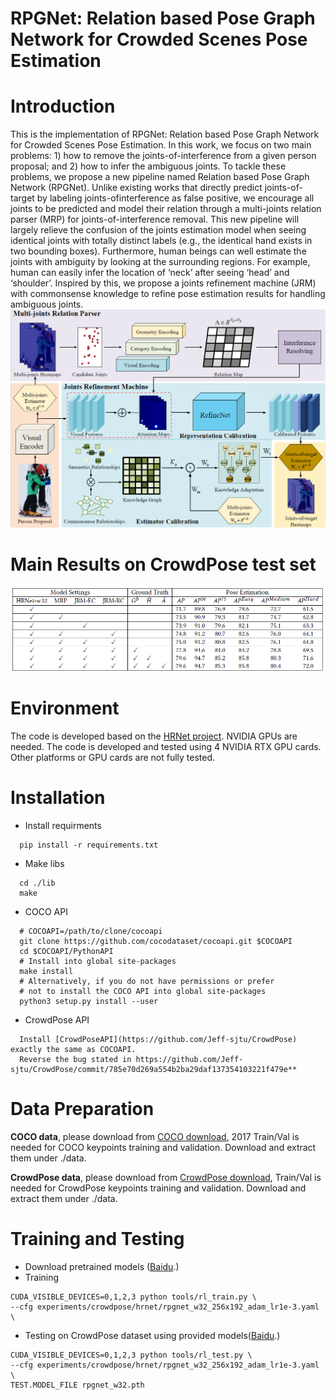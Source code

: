# RPGNet: Relation based Pose Graph Network for Crowded Scenes Pose Estimation

# Introduction
This is the implementation of RPGNet: Relation based Pose Graph Network for Crowded Scenes Pose Estimation. In this work, we focus on two main problems: 1) how to remove the joints-of-interference from a given person proposal; and 2) how to infer the ambiguous joints. To tackle these problems, we propose a new pipeline named Relation based Pose Graph Network (RPGNet). Unlike existing works that directly predict joints-of-target by labeling joints-ofinterference as false positive, we encourage all joints to be predicted and model their relation through a multi-joints relation parser (MRP) for joints-of-interference removal. This new pipeline will largely relieve the confusion of the joints estimation model when seeing identical joints with totally distinct labels (e.g., the identical hand exists in two bounding boxes). Furthermore, human beings can well estimate the joints with ambiguity by looking at the surrounding regions. For example, human can easily infer the location of ‘neck’ after seeing ‘head’ and ‘shoulder’. Inspired by this, we propose a joints refinement machine (JRM) with commonsense knowledge to refine pose estimation results for handling ambiguous joints. 
![](https://github.com/stoa-xh91/RPGNet/blob/master/visualization/RPGNet.jpg)
# Main Results on CrowdPose test set
![](https://github.com/stoa-xh91/RPGNet/blob/master/visualization/main_results.png)
# Environment
The code is developed based on the [HRNet project](https://github.com/leoxiaobin/deep-high-resolution-net.pytorch). NVIDIA GPUs are needed. The code is developed and tested using 4 NVIDIA RTX GPU cards. Other platforms or GPU cards are not fully tested.
# Installation

- Install requirments
```
  pip install -r requirements.txt
```
- Make libs
```
  cd ./lib
  make
``` 
- COCO API
```
  # COCOAPI=/path/to/clone/cocoapi
  git clone https://github.com/cocodataset/cocoapi.git $COCOAPI
  cd $COCOAPI/PythonAPI
  # Install into global site-packages
  make install
  # Alternatively, if you do not have permissions or prefer
  # not to install the COCO API into global site-packages
  python3 setup.py install --user 
```
- CrowdPose API
```  
  Install [CrowdPoseAPI](https://github.com/Jeff-sjtu/CrowdPose) exactly the same as COCOAPI.  
  Reverse the bug stated in https://github.com/Jeff-sjtu/CrowdPose/commit/785e70d269a554b2ba29daf137354103221f479e**
```
# Data Preparation
**COCO data**, please download from [COCO download](http://cocodataset.org/#download), 2017 Train/Val is needed for COCO keypoints training and validation.
Download and extract them under ./data.

**CrowdPose data**, please download from [CrowdPose download](https://github.com/Jeff-sjtu/CrowdPose#dataset), Train/Val is needed for CrowdPose keypoints training and validation.
Download and extract them under ./data.

# Training and Testing
- Download pretrained models ([Baidu](https://pan.baidu.com/s/1OyuimZ4Xd6rtC3iD4SbyZQ).)
- Training
```
CUDA_VISIBLE_DEVICES=0,1,2,3 python tools/rl_train.py \
--cfg experiments/crowdpose/hrnet/rpgnet_w32_256x192_adam_lr1e-3.yaml \
```
- Testing on CrowdPose dataset using provided models([Baidu](https://pan.baidu.com/s/1OyuimZ4Xd6rtC3iD4SbyZQ).)
```
CUDA_VISIBLE_DEVICES=0,1,2,3 python tools/rl_test.py \
--cfg experiments/crowdpose/hrnet/rpgnet_w32_256x192_adam_lr1e-3.yaml \
TEST.MODEL_FILE rpgnet_w32.pth
```
